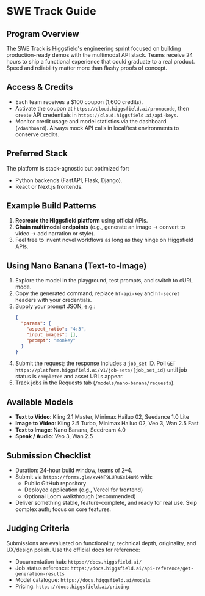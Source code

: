 # SWE Track Guide

## Program Overview
The SWE Track is Higgsfield's engineering sprint focused on building production-ready demos with the multimodal API stack. Teams receive 24 hours to ship a functional experience that could graduate to a real product. Speed and reliability matter more than flashy proofs of concept.

## Access & Credits
- Each team receives a $100 coupon (1,600 credits).
- Activate the coupon at `https://cloud.higgsfield.ai/promocode`, then create API credentials in `https://cloud.higgsfield.ai/api-keys`.
- Monitor credit usage and model statistics via the dashboard (`/dashboard`). Always mock API calls in local/test environments to conserve credits.

## Preferred Stack
The platform is stack-agnostic but optimized for:
- Python backends (FastAPI, Flask, Django).
- React or Next.js frontends.

## Example Build Patterns
1. **Recreate the Higgsfield platform** using official APIs.
2. **Chain multimodal endpoints** (e.g., generate an image → convert to video → add narration or style).
3. Feel free to invent novel workflows as long as they hinge on Higgsfield APIs.

## Using Nano Banana (Text-to-Image)
1. Explore the model in the playground, test prompts, and switch to cURL mode.
2. Copy the generated command; replace `hf-api-key` and `hf-secret` headers with your credentials.
3. Supply your prompt JSON, e.g.:
   ```json
   {
     "params": {
       "aspect_ratio": "4:3",
       "input_images": [],
       "prompt": "monkey"
     }
   }
   ```
4. Submit the request; the response includes a `job_set` ID. Poll `GET https://platform.higgsfield.ai/v1/job-sets/{job_set_id}` until job status is `completed` and asset URLs appear.
5. Track jobs in the Requests tab (`/models/nano-banana/requests`).

## Available Models
- **Text to Video**: Kling 2.1 Master, Minimax Hailuo 02, Seedance 1.0 Lite
- **Image to Video**: Kling 2.5 Turbo, Minimax Hailuo 02, Veo 3, Wan 2.5 Fast
- **Text to Image**: Nano Banana, Seedream 4.0
- **Speak / Audio**: Veo 3, Wan 2.5

## Submission Checklist
- Duration: 24-hour build window, teams of 2–4.
- Submit via `https://forms.gle/xv4NF9LURuKei4uM6` with:
  - Public GitHub repository
  - Deployed application (e.g., Vercel for frontend)
  - Optional Loom walkthrough (recommended)
- Deliver something stable, feature-complete, and ready for real use. Skip complex auth; focus on core features.

## Judging Criteria
Submissions are evaluated on functionality, technical depth, originality, and UX/design polish. Use the official docs for reference:
- Documentation hub: `https://docs.higgsfield.ai/`
- Job status reference: `https://docs.higgsfield.ai/api-reference/get-generation-results`
- Model catalogue: `https://docs.higgsfield.ai/models`
- Pricing: `https://docs.higgsfield.ai/pricing`
